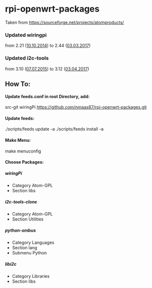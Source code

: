 # rpi-openwrt-packages

Taken from https://sourceforge.net/projects/atomproducts/

### Updated wiringpi 
from 2.21 ([10.10.2014](https://git.drogon.net/?p=wiringPi;a=commit;h=0a9fdeb29d31609ef834f050bdb8a7a65cd35e2b)) to 2.44 ([03.03.2017](https://git.drogon.net/?p=wiringPi;a=commit;h=96344ff7125182989f98d3be8d111952a8f74e15))

### Updated i2c-tools
from 3.10 ([07.07.2015](https://github.com/groeck/i2c-tools/commit/9726bed900c1e4a46b2c024a43dec987215570be)) to 3.12 ([03.04.2017](https://github.com/groeck/i2c-tools/commit/fe13737567e7733d8cbe587a08ccb7af5ff8ee8e))

## How To:

#### Update feeds.conf in root Directory, add:
src-git wiringPi https://github.com/nmaas87/rpi-openwrt-packages.git

#### Update feeds:
./scripts/feeds update -a
./scripts/feeds install -a

#### Make Menu:
make menuconfig

#### Choose Packages:

##### wiringPi
- Category Atom-GPL
- Section libs

##### i2c-tools-clone
- Category Atom-GPL
- Section Utilities

##### python-smbus
- Category Languages
- Section lang
- Submenu Python

##### libi2c
- Category Libraries
- Section libs
